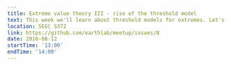 ```yaml
---
title: Extreme value theory III - rise of the threshold model
text: This week we'll learn about threshold models for extremes. Let's read chapter 4 in Coles' 2004 extreme value theory book, and try to apply the generalized Pareto distribution to either a) examples described in text (all datasets are contained in the R package "ismev", or b) fire data located on the Petalibrary (e.g., /work/earthlab/NASA_fire_shared/data/fire/Short+mtbs/). Implementations in any language are welcome! Once you have something worked out, please share it on GitHub so we can see what you did!
location: SEEC S372
link: https://github.com/earthlab/meetup/issues/8
date: 2016-08-12
startTime: '13:00'
endTime: '14:00'
---
```

